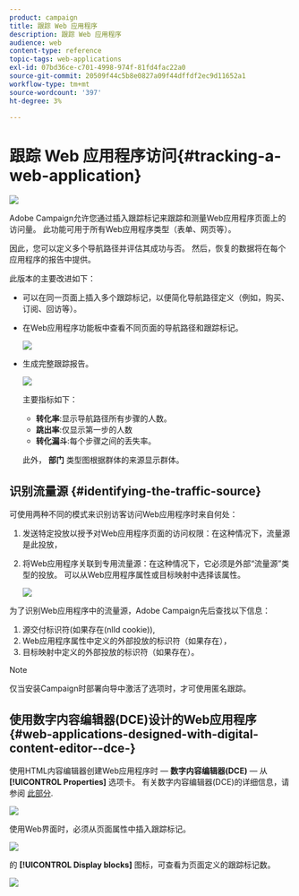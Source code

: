 ```yaml
---
product: campaign
title: 跟踪 Web 应用程序
description: 跟踪 Web 应用程序
audience: web
content-type: reference
topic-tags: web-applications
exl-id: 07bd36ce-c701-4998-974f-81fd4fac22a0
source-git-commit: 20509f44c5b8e0827a09f44dffdf2ec9d11652a1
workflow-type: tm+mt
source-wordcount: '397'
ht-degree: 3%

---
```


# 跟踪 Web 应用程序访问{#tracking-a-web-application}

![](../../assets/common.svg)

Adobe Campaign允许您通过插入跟踪标记来跟踪和测量Web应用程序页面上的访问量。 此功能可用于所有Web应用程序类型（表单、网页等）。

因此，您可以定义多个导航路径并评估其成功与否。 然后，恢复的数据将在每个应用程序的报告中提供。

此版本的主要改进如下：

* 可以在同一页面上插入多个跟踪标记，以便简化导航路径定义（例如，购买、订阅、回访等）。
* 在Web应用程序功能板中查看不同页面的导航路径和跟踪标记。

   ![](assets/trackers_1.png)

* 生成完整跟踪报告。

   ![](assets/trackers_5.png)

   主要指标如下：

   * **转化率**:显示导航路径所有步骤的人数。
   * **跳出率**:仅显示第一步的人数
   * **转化漏斗**:每个步骤之间的丢失率。

   此外， **部门** 类型图根据群体的来源显示群体。

## 识别流量源 {#identifying-the-traffic-source}

可使用两种不同的模式来识别访客访问Web应用程序时来自何处：

1. 发送特定投放以授予对Web应用程序页面的访问权限：在这种情况下，流量源是此投放，
1. 将Web应用程序关联到专用流量源：在这种情况下，它必须是外部“流量源”类型的投放。 可以从Web应用程序属性或目标映射中选择该属性。

   ![](assets/trackers_6.png)

为了识别Web应用程序中的流量源，Adobe Campaign先后查找以下信息：

1. 源交付标识符(如果存在(nlId cookie)),
1. Web应用程序属性中定义的外部投放的标识符（如果存在），
1. 目标映射中定义的外部投放的标识符（如果存在）。

>[!NOTE]
>
>仅当安装Campaign时部署向导中激活了选项时，才可使用匿名跟踪。

## 使用数字内容编辑器(DCE)设计的Web应用程序 {#web-applications-designed-with-digital-content-editor--dce-}

使用HTML内容编辑器创建Web应用程序时 —  **数字内容编辑器(DCE)**  — 从 **[!UICONTROL Properties]** 选项卡。 有关数字内容编辑器(DCE)的详细信息，请参阅 [此部分](about-campaign-html-editor.md).

![](assets/trackers_2.png)

使用Web界面时，必须从页面属性中插入跟踪标记。

![](assets/trackers_3.png)

的 **[!UICONTROL Display blocks]** 图标，可查看为页面定义的跟踪标记数。

![](assets/trackers_4.png)
